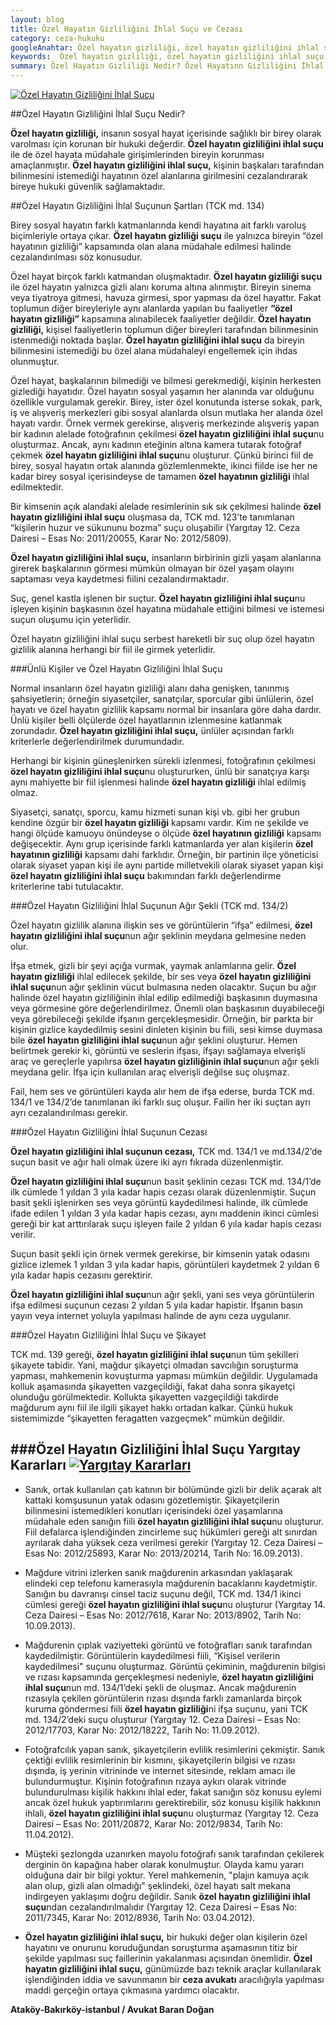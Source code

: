 ```yaml
---
layout: blog
title: Özel Hayatın Gizliliğini İhlal Suçu ve Cezası
category: ceza-hukuku
googleAnahtar: Özel hayatın gizliliği, özel hayatın gizliliğini ihlal suçu cezası, ceza avukatı, avukat, ağır ceza avukatı, bakırköy avukat, ataköy avukat, istanbul avukat
keywords:  Özel hayatın gizliliği, özel hayatın gizliliğini ihlal suçu cezası, ceza avukatı, avukat, ağır ceza avukatı, bakırköy avukat, ataköy avukat, istanbul avukat
summary: Özel Hayatın Gizliliği Nedir? Özel Hayatınn Gizliliğini İhlal Suçu, Özel Hayatın Gizliliğini İfşa Suçu, Özel Hayatın Gizliliğini İhlal Suçunun Cezası, Özel Hayatınn Gizliliğini İhlal Suçu Şikayet Süresi, Özel Hayatınn Gizliliğini İhlal Suçu Yargıtay Kararları
---
```



[![Özel Hayatın Gizliliğini İhlal Suçu](http://i.hizliresim.com/Gk6jR6.jpg)](https://hizliresim.com/Gk6jR6 "Özel Hayatın Gizliliği")


##Özel Hayatın Gizliliğini İhlal Suçu Nedir?


**Özel hayatın gizliliği,** insanın sosyal hayat içerisinde sağlıklı bir birey olarak varolması için korunan bir hukuki değerdir. **Özel hayatın gizliliğini ihlal suçu** ile de özel hayata müdahale girişimlerinden bireyin korunması amaçlanmıştır. **Özel hayatın gizliliğini ihlal suçu,** kişinin başkaları tarafından bilinmesini istemediği hayatının özel alanlarına girilmesini cezalandırarak bireye hukuki güvenlik sağlamaktadır.

##Özel Hayatın Gizliliğini İhlal Suçunun Şartları (TCK md. 134)

Birey sosyal hayatın farklı katmanlarında kendi hayatına ait farklı varoluş biçimleriyle ortaya çıkar. **Özel hayatın gizliliği suçu** ile yalnızca bireyin “özel hayatının gizliliği” kapsamında olan alana müdahale edilmesi halinde cezalandırılması söz konusudur. 

Özel hayat birçok farklı katmandan oluşmaktadır. **Özel hayatın gizliliği suçu** ile özel hayatın yalnızca gizli alanı koruma altına alınmıştır. Bireyin sinema veya tiyatroya gitmesi, havuza girmesi, spor yapması da özel hayattır. Fakat toplumun diğer bireyleriyle aynı alanlarda yapılan bu faaliyetler **“özel hayatın gizliliği”** kapsamına alınabilecek faaliyetler değildir. **Özel hayatın gizliliği,** kişisel faaliyetlerin toplumun diğer bireyleri tarafından bilinmesinin istenmediği noktada başlar. **Özel hayatın gizliliğini ihlal suçu** da bireyin bilinmesini istemediği bu özel alana müdahaleyi engellemek için ihdas olunmuştur.

Özel hayat, başkalarının bilmediği ve bilmesi gerekmediği,  kişinin herkesten gizlediği hayatıdır. Özel hayatın sosyal yaşamın her alanında var olduğunu özellikle vurgulamak gerekir. Birey, ister özel konutunda isterse sokak, park, iş ve alışveriş merkezleri gibi sosyal alanlarda olsun mutlaka her alanda özel hayatı vardır. Örnek vermek gerekirse, alışveriş merkezinde alışveriş yapan bir kadının alelade fotoğrafının çekilmesi **özel hayatın gizliliğini ihlal suçu**nu oluşturmaz. Ancak, aynı kadının eteğinin altına kamera tutarak fotoğraf çekmek **özel hayatın gizliliğini ihlal suçu**nu oluşturur. Çünkü birinci fiil de birey, sosyal hayatın ortak alanında gözlemlenmekte, ikinci fiilde ise her ne kadar birey sosyal içerisindeyse de tamamen **özel hayatının gizliliği** ihlal edilmektedir.

Bir kimsenin açık alandaki alelade resimlerinin sık sık çekilmesi halinde **özel hayatın gizliliğini ihlal suçu** oluşmasa da, TCK md. 123’te tanımlanan “kişilerin huzur ve sükununu bozma” suçu oluşabilir (Yargıtay 12. Ceza Dairesi – Esas No: 2011/20055, Karar No: 2012/5809).

**Özel hayatın gizliliğini ihlal suçu,** insanların birbirinin gizli yaşam alanlarına girerek başkalarının görmesi mümkün olmayan bir özel yaşam olayını saptaması veya kaydetmesi fiilini cezalandırmaktadır.

Suç, genel kastla işlenen bir suçtur. **Özel hayatın gizliliğini ihlal suçu**nu işleyen kişinin başkasının özel hayatına müdahale ettiğini bilmesi ve istemesi suçun oluşumu için yeterlidir.

Özel hayatın gizliliğini ihlal suçu serbest hareketli bir suç olup özel hayatın gizlilik alanına herhangi bir fiil ile girmek yeterlidir.

###Ünlü Kişiler ve Özel Hayatın Gizliliğini İhlal Suçu

Normal insanların özel hayatın gizliliği alanı daha genişken, tanınmış şahsiyetlerin; örneğin siyasetçiler, sanatçılar, sporcular gibi ünlülerin, özel hayatı ve özel hayatın gizlilik kapsamı normal bir insanlara göre daha dardır. Ünlü kişiler belli ölçülerde özel hayatlarının izlenmesine katlanmak zorundadır. **Özel hayatın gizliliğini ihlal suçu,** ünlüler açısından farklı kriterlerle değerlendirilmek durumundadır.

Herhangi bir kişinin güneşlenirken sürekli izlenmesi, fotoğrafının çekilmesi **özel hayatın gizliliğini ihlal suçu**nu oluştururken, ünlü bir sanatçıya karşı aynı mahiyette bir fiil işlenmesi halinde **özel hayatın gizliliği** ihlal edilmiş olmaz.

Siyasetçi, sanatçı, sporcu, kamu hizmeti sunan kişi vb. gibi her grubun kendine özgür bir **özel hayatın gizliliği** kapsamı vardır. Kim ne şekilde ve hangi ölçüde kamuoyu önündeyse o ölçüde **özel hayatının gizliliği** kapsamı değişecektir. Aynı grup içerisinde farklı katmanlarda yer alan kişilerin **özel hayatının gizliliği** kapsamı dahi farklıdır. Örneğin, bir partinin ilçe yöneticisi olarak siyaset yapan kişi ile aynı partide milletvekili olarak siyaset yapan kişi **özel hayatın gizliliğini ihlal suçu** bakımından farklı değerlendirme kriterlerine tabi tutulacaktır.

###Özel Hayatın Gizliliğini İhlal Suçunun Ağır Şekli (TCK md. 134/2)

Özel hayatın gizlilik alanına ilişkin ses ve görüntülerin “ifşa” edilmesi, **özel hayatın gizliliğini ihlal suçu**nun ağır şeklinin meydana gelmesine neden olur.

İfşa etmek, gizli bir şeyi açığa vurmak, yaymak anlamlarına gelir. **Özel hayatın gizliliği** ihlal edilecek şekilde, bir ses veya **özel hayatın gizliliğini ihlal suçu**nun ağır şeklinin vücut bulmasına neden olacaktır. Suçun bu ağır halinde özel hayatın gizliliğinin ihlal edilip edilmediği başkasının duymasına veya görmesine göre değerlendirilmez. Önemli olan başkasının duyabileceği veya görebileceği şekilde ifşanın gerçekleşmesidir. Örneğin, bir parkta bir kişinin gizlice kaydedilmiş sesini dinleten kişinin bu fiili, sesi kimse duymasa bile **özel hayatın gizliliğini ihlal suçu**nun ağır şeklini oluşturur.
Hemen belirtmek gerekir ki, görüntü ve seslerin ifşası, ifşayı sağlamaya elverişli araç ve gereçlerle yapılırsa **özel hayatın gizliliğinin ihlal suçu**nun ağır şekli meydana gelir. İfşa için kullanılan araç elverişli değilse suç oluşmaz.

Fail, hem ses ve görüntüleri kayda alır hem de ifşa ederse, burda TCK md. 134/1 ve 134/2’de tanımlanan iki farklı suç oluşur.  Failin her iki suçtan ayrı ayrı cezalandırılması gerekir.

###Özel Hayatın Gizliliğini İhlal Suçunun Cezası

**Özel hayatın gizliliğini ihlal suçunun cezası,** TCK md. 134/1 ve md.134/2’de suçun basit ve ağır hali olmak üzere iki ayrı fıkrada düzenlenmiştir.

**Özel hayatın gizliliğini ihlal suçu**nun basit şeklinin cezası TCK md. 134/1’de ilk cümlede 1 yıldan 3 yıla kadar hapis cezası olarak düzenlenmiştir. Suçun basit şekli işlenirken ses veya görüntü kaydedilmesi halinde, ilk cümlede ifade edilen 1 yıldan 3 yıla kadar hapis cezası, aynı maddenin ikinci cümlesi gereği bir kat arttırılarak  suçu işleyen faile 2 yıldan 6 yıla kadar hapis cezası verilir. 

Suçun basit şekli için örnek vermek gerekirse, bir kimsenin yatak odasını gizlice izlemek 1 yıldan 3 yıla kadar hapis, görüntüleri kaydetmek 2 yıldan 6 yıla kadar hapis cezasını gerektirir.

**Özel hayatın gizliliğini ihlal suçu**nun ağır şekli, yani ses veya görüntülerin ifşa edilmesi suçunun cezası 2 yıldan 5 yıla kadar hapistir. İfşanın basın yayın veya internet yoluyla yapılması halinde de aynı ceza uygulanır.

###Özel Hayatın Gizliliğini İhlal Suçu ve Şikayet

TCK md. 139 gereği, **özel hayatın gizliliğini ihlal suçu**nun tüm şekilleri şikayete tabidir. Yani, mağdur şikayetçi olmadan savcılığın soruşturma yapması, mahkemenin kovuşturma yapması mümkün değildir. 
Uygulamada kolluk aşamasında şikayetten vazgeçildiği, fakat daha sonra şikayetçi olunduğu görülmektedir. Kollukta şikayetten vazgeçildiği takdirde mağdurum aynı fiil ile ilgili şikayet hakkı ortadan kalkar. Çünkü hukuk sistemimizde “şikayetten feragatten vazgeçmek” mümkün değildir. 

###Özel Hayatın Gizliliğini İhlal Suçu Yargıtay Kararları [![Yargıtay Kararları](http://i.hizliresim.com/ZVryna.jpg)](https://hizliresim.com/ZVryna "Özel Hayatın Gizliliği Suçu Yargıtay Kararları")
---

* Sanık, ortak kullanılan çatı katının bir bölümünde gizli bir delik açarak alt kattaki komşusunun yatak odasını gözetlemiştir. Şikayetçilerin bilinmesini istemedikleri konutları içerisindeki özel yaşamlarına müdahale eden sanığın fiili **özel hayatın gizliliğini ihlal suçu**nu oluşturur. Fiil defalarca işlendiğinden zincirleme suç hükümleri gereği alt sınırdan ayrılarak daha yüksek ceza verilmesi gerekir (Yargıtay 12. Ceza Dairesi – Esas No: 2012/25893, Karar No: 2013/20214, Tarih No: 16.09.2013).

* Mağdure vitrini izlerken sanık mağdurenin arkasından yaklaşarak elindeki cep telefonu kamerasıyla mağdurenin bacaklarını kaydetmiştir. Sanığın bu davranışı cinsel taciz suçunu değil, TCK md. 134/1 ikinci cümlesi gereği **özel hayatın gizliliğini ihlal suçu**nu oluşturur (Yargıtay 14. Ceza Dairesi – Esas No: 2012/7618, Karar No: 2013/8902, Tarih No: 10.09.2013).

* Mağdurenin çıplak vaziyetteki görüntü ve fotoğrafları sanık tarafından kaydedilmiştir. Görüntülerin kaydedilmesi fiili,  “Kişisel verilerin kaydedilmesi" suçunu oluşturmaz. Görüntü çekiminin, mağdurenin bilgisi ve rızası kapsamında gerçekleşmesi nedeniyle, **özel hayatın gizliliğini ihlal suçu**nun md. 134/1’deki şekli de oluşmaz. Ancak mağdurenin rızasıyla çekilen görüntülerin rızası dışında farklı zamanlarda birçok kuruma göndermesi fiili **özel hayatın gizliliği**ni ifşa suçunu, yani TCK md. 134/2’deki suçu oluşturur (Yargıtay 12. Ceza Dairesi – Esas No: 2012/17703, Karar No: 2012/18222, Tarih No: 11.09.2012).

* Fotoğrafcılık yapan sanık, şikayetçilerin evlilik resimlerini çekmiştir. Sanık çektiği evlilik resimlerinin bir kısmını, şikayetçilerin bilgisi ve rızası dışında, iş yerinin vitrininde ve internet sitesinde, reklam amacı ile bulundurmuştur. Kişinin fotoğrafının rızaya aykırı olarak vitrinde bulundurulması kişilik hakkını ihlal eder, fakat sanığın söz konusu eylemi ancak özel hukuk yaptırımlarını gerektirebilir, söz konusu kişilik hakkının ihlali, **özel hayatın gizliliğini ihlal suçu**nu oluşturmaz (Yargıtay 12. Ceza Dairesi – Esas No: 2011/20872, Karar No: 2012/9834, Tarih No: 11.04.2012).

* Müşteki şezlongda uzanırken mayolu fotoğrafı sanık tarafından çekilerek derginin ön kapağına haber olarak konulmuştur. Olayda kamu yararı olduğuna dair bir bilgi yoktur. Yerel mahkemenin, "plajın kamuya açık alan olup, gizli alan olmadığı" şeklindeki, özel hayatı salt mekana indirgeyen yaklaşımı doğru değildir. Sanık **özel hayatın gizliliğini ihlal suçu**ndan cezalandırılmalıdır (Yargıtay 12. Ceza Dairesi – Esas No: 2011/7345, Karar No: 2012/8936, Tarih No: 03.04.2012).

* **Özel hayatın gizliliğini ihlal suçu,** bir hukuki değer olan kişilerin özel hayatını ve onurunu koruduğundan soruşturma aşamasının titiz bir şekilde yapılması suç faillerinin yakalanması açısından önemlidir. **Özel hayatın gizliliğini ihlal suçu,** günümüzde bazı teknik araçlar kullanılarak işlendiğinden iddia ve savunmanın bir **ceza avukatı** aracılığıyla yapılması maddi gerçeğin ortaya çıkmasına yardımcı olacaktır.

**Ataköy-Bakırköy-istanbul / Avukat Baran Doğan**

